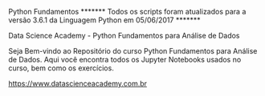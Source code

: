 Python Fundamentos
******* Todos os scripts foram atualizados para a versão 3.6.1 da Linguagem Python em 05/06/2017 *******

Data Science Academy - Python Fundamentos para Análise de Dados

Seja Bem-vindo ao Repositório do curso Python Fundamentos para Análise de Dados. Aqui você encontra todos os Jupyter Notebooks usados no curso, bem como os exercícios.

https://www.datascienceacademy.com.br

